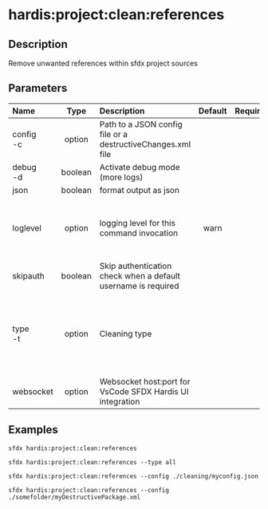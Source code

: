 <!-- This file has been generated with command 'sfdx hardis:doc:plugin:generate'. Please do not update it manually or it may be overwritten -->
# hardis:project:clean:references

## Description

Remove unwanted references within sfdx project sources

## Parameters

| Name          |  Type   | Description                                                   | Default | Required |                                                             Options                                                             |
|:--------------|:-------:|:--------------------------------------------------------------|:-------:|:--------:|:-------------------------------------------------------------------------------------------------------------------------------:|
| config<br/>-c | option  | Path to a JSON config file or a destructiveChanges.xml file   |         |          |                                                                                                                                 |
| debug<br/>-d  | boolean | Activate debug mode (more logs)                               |         |          |                                                                                                                                 |
| json          | boolean | format output as json                                         |         |          |                                                                                                                                 |
| loglevel      | option  | logging level for this command invocation                     |  warn   |          |                                      trace<br/>debug<br/>info<br/>warn<br/>error<br/>fatal                                      |
| skipauth      | boolean | Skip authentication check when a default username is required |         |          |                                                                                                                                 |
| type<br/>-t   | option  | Cleaning type                                                 |         |          | all<br/>caseentitlement<br/>dashboards<br/>datadotcom<br/>destructivechanges<br/>localfields<br/>productrequest<br/>entitlement |
| websocket     | option  | Websocket host:port for VsCode SFDX Hardis UI integration     |         |          |                                                                                                                                 |

## Examples

```shell
sfdx hardis:project:clean:references
```

```shell
sfdx hardis:project:clean:references --type all
```

```shell
sfdx hardis:project:clean:references --config ./cleaning/myconfig.json
```

```shell
sfdx hardis:project:clean:references --config ./somefolder/myDestructivePackage.xml
```


